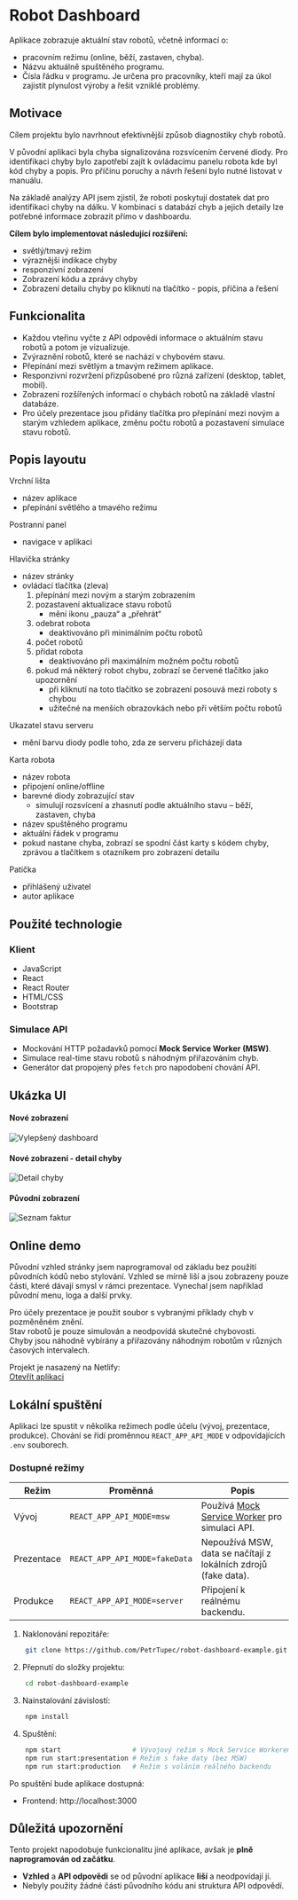 # Robot Dashboard

Aplikace zobrazuje aktuální stav robotů, včetně informací o:
 - pracovním režimu (online, běží, zastaven, chyba).
 - Názvu aktuálně spuštěného programu.
 - Čísla řádku v programu.
Je určena pro pracovníky, kteří mají za úkol zajistit plynulost výroby a řešit vzniklé problémy.

## Motivace

Cílem projektu bylo navrhnout efektivnější způsob diagnostiky chyb robotů.

V původní aplikaci byla chyba signalizována rozsvícením červené diody.
Pro identifikaci chyby bylo zapotřebí zajít k ovládacímu panelu robota kde byl kód chyby a popis. Pro příčinu poruchy a návrh řešení bylo nutné listovat v manuálu.

Na základě analýzy API jsem zjistil, že roboti poskytují dostatek dat pro identifikaci chyby na dálku. V kombinaci s databází chyb a jejich detaily lze potřebné informace zobrazit přímo v dashboardu.

**Cílem bylo implementovat následující rozšíření:**
- světlý/tmavý režim
- výraznější indikace chyby
- responzivní zobrazení
- Zobrazení kódu a zprávy chyby
- Zobrazení detailu chyby po kliknutí na tlačítko - popis, příčina a řešení

## Funkcionalita

- Každou vteřinu vyčte z API odpovědi informace o aktuálním stavu robotů a potom je vizualizuje.
- Zvýraznění robotů, které se nachází v chybovém stavu.
- Přepínání mezi světlým a tmavým režimem aplikace.
- Responzivní rozvržení přizpůsobené pro různá zařízení (desktop, tablet, mobil).
- Zobrazení rozšířených informací o chybách robotů na základě vlastní databáze.
- Pro účely prezentace jsou přidány tlačítka pro přepínání mezi novým a starým vzhledem aplikace, změnu počtu robotů a pozastavení simulace stavu robotů.

## Popis layoutu

Vrchní lišta
 - název aplikace
 - přepínání světlého a tmavého režimu

Postranní panel
 - navigace v aplikaci

Hlavička stránky
 - název stránky
 - ovládací tlačítka (zleva)
    1. přepínání mezi novým a starým zobrazením
    2. pozastavení aktualizace stavu robotů
        - mění ikonu „pauza“ a „přehrát“ 
    3. odebrat robota
        - deaktivováno při minimálním počtu robotů
    4. počet robotů
    5. přidat robota
        - deaktivováno při maximálním možném počtu robotů
    6. pokud má některý robot chybu, zobrazí se červené tlačítko jako upozornění
        - při kliknutí na toto tlačítko se zobrazení posouvá mezi roboty s chybou
        - užitečné na menších obrazovkách nebo při větším počtu robotů

Ukazatel stavu serveru
 - mění barvu diody podle toho, zda ze serveru přicházejí data

Karta robota
 - název robota
 - připojení online/offline
 - barevné diody zobrazující stav
    - simulují rozsvícení a zhasnutí podle aktuálního stavu – běží, zastaven, chyba
 - název spuštěného programu
 - aktuální řádek v programu
 - pokud nastane chyba, zobrazí se spodní část karty s kódem chyby, zprávou a tlačítkem s otazníkem pro zobrazení detailu

Patička
 - přihlášený uživatel
 - autor aplikace

## Použité technologie

### Klient

- JavaScript
- React
- React Router
- HTML/CSS
- Bootstrap

### Simulace API
	
- Mockování HTTP požadavků pomocí **Mock Service Worker (MSW)**.
- Simulace real-time stavu robotů s náhodným přiřazováním chyb.
- Generátor dat propojený přes `fetch` pro napodobení chování API.

## Ukázka UI

#### Nové zobrazení

![Vylepšený dashboard](images/new_view.png)

#### Nové zobrazení - detail chyby

![Detail chyby](images/error_detail.png)

#### Původní zobrazení

![Seznam faktur](images/old_view.png)

## Online demo

Původní vzhled stránky jsem naprogramoval od základu bez použití původních kódů nebo stylování. Vzhled se mírně liší a jsou zobrazeny pouze části, které dávají smysl v rámci prezentace. Vynechal jsem například původní menu, loga a další prvky.

Pro účely prezentace je použit soubor s vybranými příklady chyb v pozměněném znění.  
Stav robotů je pouze simulován a neodpovídá skutečné chybovosti.  
Chyby jsou náhodně vybírány a přiřazovány náhodným robotům v různých časových intervalech.

Projekt je nasazený na Netlify:  
[Otevřít aplikaci](https://robot-dashboard-example.netlify.app/dashboard)

## Lokální spuštění

Aplikaci lze spustit v několika režimech podle účelu (vývoj, prezentace, produkce). Chování se řídí proměnnou `REACT_APP_API_MODE` v odpovídajících `.env` souborech.

### Dostupné režimy

| Režim           | Proměnná                      | Popis                                                                 |
|-----------------|-------------------------------|-----------------------------------------------------------------------|
| Vývoj           | `REACT_APP_API_MODE=msw`      | Používá [Mock Service Worker](https://mswjs.io/) pro simulaci API.    |
| Prezentace      | `REACT_APP_API_MODE=fakeData` | Nepoužívá MSW, data se načítají z lokálních zdrojů (fake data).       |
| Produkce        | `REACT_APP_API_MODE=server`   | Připojení k reálnému backendu.                                        |

1. Naklonování repozitáře:
```bash
    git clone https://github.com/PetrTupec/robot-dashboard-example.git
```
2. Přepnutí do složky projektu:
```bash
    cd robot-dashboard-example
```
3. Nainstalování závislostí:
```bash 
    npm install
```
4. Spuštění:
```bash 
    npm start                  # Vývojový režim s Mock Service Workerem
    npm run start:presentation # Režim s fake daty (bez MSW)
    npm run start:production   # Režim s voláním reálného backendu
```

Po spuštění bude aplikace dostupná:

- Frontend: http://localhost:3000

## Důležitá upozornění

Tento projekt napodobuje funkcionalitu jiné aplikace, avšak je **plně naprogramován od začátku**.
- **Vzhled** a **API odpovědi** se od původní aplikace **liší** a neodpovídají jí.  
- Nebyly použity žádné části původního kódu ani struktura API odpovědí.